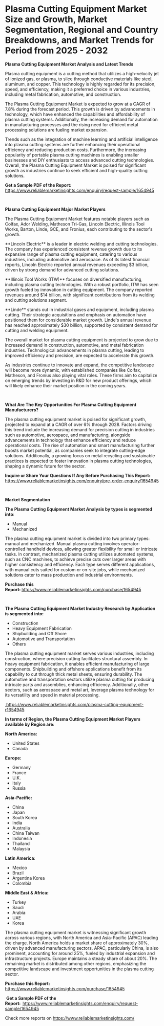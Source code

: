 <p><h1>Plasma Cutting Equipment Market Size and Growth, Market Segmentation, Regional and Country Breakdowns, and Market Trends for Period from 2025 -  2032</h1></p><p><strong>Plasma Cutting Equipment Market Analysis and Latest Trends</strong></p>
<p><p>Plasma cutting equipment is a cutting method that utilizes a high-velocity jet of ionized gas, or plasma, to slice through conductive materials like steel, aluminum, and copper. This technology is highly regarded for its precision, speed, and efficiency, making it a preferred choice in various industries, including metal fabrication, automotive, and construction.</p><p>The Plasma Cutting Equipment Market is expected to grow at a CAGR of 7.8% during the forecast period. This growth is driven by advancements in technology, which have enhanced the capabilities and affordability of plasma cutting systems. Additionally, the increasing demand for automation in manufacturing processes and the rising need for efficient metal processing solutions are fueling market expansion. </p><p>Trends such as the integration of machine learning and artificial intelligence into plasma cutting systems are further enhancing their operational efficiency and reducing production costs. Furthermore, the increasing popularity of portable plasma cutting machines is enabling smaller businesses and DIY enthusiasts to access advanced cutting technologies. Overall, the Plasma Cutting Equipment Market is poised for significant growth as industries continue to seek efficient and high-quality cutting solutions.</p></p>
<p><strong>Get a Sample PDF of the Report:&nbsp;</strong> <a href="https://www.reliablemarketinsights.com/enquiry/request-sample/1654945?utm_campaign=3091&utm_medium=2&utm_source=Github&utm_content=ia&utm_term=07032025&utm_id=plasma-cutting-equipment">https://www.reliablemarketinsights.com/enquiry/request-sample/1654945</a></p>
<p>&nbsp;</p>
<p><strong>Plasma Cutting Equipment Major Market Players</strong></p>
<p><p>The Plasma Cutting Equipment Market features notable players such as Colfax, Ador Welding, Matheson Tri-Gas, Lincoln Electric, Illinois Tool Works, Barton, Linde, GCE, and Fronius, each contributing to the sector's growth. </p><p>**Lincoln Electric** is a leader in electric welding and cutting technologies. The company has experienced consistent revenue growth due to its expansive range of plasma cutting equipment, catering to various industries, including automotive and aerospace. As of its latest financial reports, Lincoln Electric reported annual revenues exceeding $3 billion, driven by strong demand for advanced cutting solutions.</p><p>**Illinois Tool Works (ITW)** focuses on diversified manufacturing, including plasma cutting technologies. With a robust portfolio, ITW has seen growth fueled by innovation in cutting equipment. The company reported revenues around $14 billion, with significant contributions from its welding and cutting solutions segment.</p><p>**Linde** stands out in industrial gases and equipment, including plasma cutting. Their strategic acquisitions and emphasis on automation have positioned them for considerable market growth. Linde's annual revenue has reached approximately $30 billion, supported by consistent demand for cutting and welding equipment.</p><p>The overall market for plasma cutting equipment is projected to grow due to increased demand in construction, automotive, and metal fabrication industries. Technological advancements in plasma cutting, leading to improved efficiency and precision, are expected to accelerate this growth.</p><p>As industries continue to innovate and expand, the competitive landscape will become more dynamic, with established companies like Colfax, Matheson, and Fronius also playing vital roles. These firms aim to capitalize on emerging trends by investing in R&D for new product offerings, which will likely enhance their market position in the coming years.</p></p>
<p>&nbsp;</p>
<p><strong>What Are The Key Opportunities For Plasma Cutting Equipment Manufacturers?</strong></p>
<p><p>The plasma cutting equipment market is poised for significant growth, projected to expand at a CAGR of over 6% through 2028. Factors driving this trend include the increasing demand for precision cutting in industries such as automotive, aerospace, and manufacturing, alongside advancements in technology that enhance efficiency and reduce operational costs. The rise of automation and smart manufacturing further boosts market potential, as companies seek to integrate cutting-edge solutions. Additionally, a growing focus on metal recycling and sustainable practices is expected to foster innovation in plasma cutting technologies, shaping a dynamic future for the sector.</p></p>
<p><strong>Inquire or Share Your Questions If Any Before Purchasing This Report:</strong> <a href="https://www.reliablemarketinsights.com/enquiry/pre-order-enquiry/1654945?utm_campaign=3091&utm_medium=2&utm_source=Github&utm_content=ia&utm_term=07032025&utm_id=plasma-cutting-equipment">https://www.reliablemarketinsights.com/enquiry/pre-order-enquiry/1654945</a></p>
<p>&nbsp;</p>
<p><strong>Market Segmentation</strong></p>
<p><strong>The Plasma Cutting Equipment Market Analysis by types is segmented into:</strong></p>
<p><ul><li>Manual</li><li>Mechanized</li></ul></p>
<p><p>The plasma cutting equipment market is divided into two primary types: manual and mechanized. Manual plasma cutting involves operator-controlled handheld devices, allowing greater flexibility for small or intricate tasks. In contrast, mechanized plasma cutting utilizes automated systems, such as CNC machines, to achieve precise cuts over larger areas with higher consistency and efficiency. Each type serves different applications, with manual cuts suited for custom or on-site jobs, while mechanized solutions cater to mass production and industrial environments.</p></p>
<p><strong>Purchase this Report:&nbsp;</strong><a href="https://www.reliablemarketinsights.com/purchase/1654945?utm_campaign=3091&utm_medium=2&utm_source=Github&utm_content=ia&utm_term=07032025&utm_id=plasma-cutting-equipment">https://www.reliablemarketinsights.com/purchase/1654945</a></p>
<p>&nbsp;</p>
<p><strong>The Plasma Cutting Equipment Market Industry Research by Application is segmented into:</strong></p>
<p><ul><li>Construction</li><li>Heavy Equipment Fabrication</li><li>Shipbuilding and Off Shore</li><li>Automotive and Transportation</li><li>Others</li></ul></p>
<p><p>The plasma cutting equipment market serves various industries, including construction, where precision cutting facilitates structural assembly. In heavy equipment fabrication, it enables efficient manufacturing of large components. Shipbuilding and offshore applications benefit from its capability to cut through thick metal sheets, ensuring durability. The automotive and transportation sectors utilize plasma cutting for producing intricate parts and assemblies, enhancing efficiency. Additionally, other sectors, such as aerospace and metal art, leverage plasma technology for its versatility and speed in material processing.</p></p>
<p><a href="https://www.reliablemarketinsights.com/plasma-cutting-equipment-r1654945?utm_campaign=3091&utm_medium=2&utm_source=Github&utm_content=ia&utm_term=07032025&utm_id=plasma-cutting-equipment">&nbsp;https://www.reliablemarketinsights.com/plasma-cutting-equipment-r1654945</a></p>
<p><strong>In terms of Region, the Plasma Cutting Equipment Market Players available by Region are:</strong></p>
<p>
    <p> <strong> North America: </strong>
        <ul>
            <li>United States</li>
            <li>Canada</li>
        </ul>
        </p> 
    <p> <strong> Europe: </strong>
        <ul>
            <li>Germany</li>
            <li>France</li>
            <li>U.K.</li>
            <li>Italy</li>
            <li>Russia</li>
        </ul>
        </p> 
    <p> <strong> Asia-Pacific: </strong>
        <ul>
            <li>China</li>
            <li>Japan</li>
            <li>South Korea</li>
            <li>India</li>
            <li>Australia</li>
            <li>China Taiwan</li>
            <li>Indonesia</li>
            <li>Thailand</li>
            <li>Malaysia</li>
        </ul>
        </p> 
    <p> <strong> Latin America: </strong>
        <ul>
            <li>Mexico</li>
            <li>Brazil</li>
            <li>Argentina Korea</li>
            <li>Colombia</li>
        </ul>
        </p> 
    <p> <strong> Middle East & Africa: </strong>
        <ul>
            <li>Turkey</li>
            <li>Saudi</li>
            <li>Arabia</li>
            <li>UAE</li>
            <li>Korea</li>
        </ul>
    </p>
    </p>
<p><p>The plasma cutting equipment market is witnessing significant growth across various regions, with North America and Asia-Pacific (APAC) leading the charge. North America holds a market share of approximately 30%, driven by advanced manufacturing sectors. APAC, particularly China, is also prominent, accounting for around 25%, fueled by industrial expansion and infrastructure projects. Europe maintains a steady share of about 20%. The remaining market is distributed among other regions, emphasizing the competitive landscape and investment opportunities in the plasma cutting sector.</p></p>
<p><strong>Purchase this Report: </strong><a href="https://www.reliablemarketinsights.com/purchase/1654945?utm_campaign=3091&utm_medium=2&utm_source=Github&utm_content=ia&utm_term=07032025&utm_id=plasma-cutting-equipment">https://www.reliablemarketinsights.com/purchase/1654945</a></p>
<p>&nbsp;<strong>Get a Sample PDF of the Report:&nbsp;&nbsp;</strong><a href="https://www.reliablemarketinsights.com/enquiry/request-sample/1654945?utm_campaign=3091&utm_medium=2&utm_source=Github&utm_content=ia&utm_term=07032025&utm_id=plasma-cutting-equipment">https://www.reliablemarketinsights.com/enquiry/request-sample/1654945</a></p>
<p><strong></strong></p>
<p>Check more reports on <a href="https://www.reliablemarketinsights.com/?utm_campaign=3091&utm_medium=2&utm_source=Github&utm_content=ia&utm_term=07032025&utm_id=plasma-cutting-equipment">https://www.reliablemarketinsights.com/</a></p>